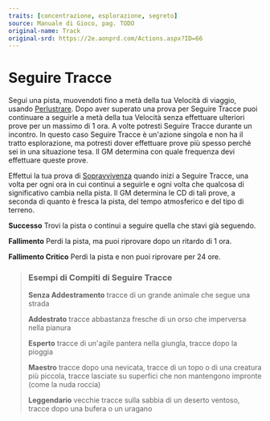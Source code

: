 ```yaml
---
traits: [concentrazione, esplorazione, segreto]
source: Manuale di Gioco, pag. TODO
original-name: Track
original-srd: https://2e.aonprd.com/Actions.aspx?ID=66
---
```


# Seguire Tracce

Segui una pista, muovendoti fino a metà della tua Velocità di viaggio, usando
[Perlustrare](/azioni/esplorazione/perlustrare). Dopo aver superato una prova
per Seguire Tracce puoi continuare a seguirle a metà della tua Velocità senza
effettuare ulteriori prove per un massimo di 1 ora. A volte potresti Seguire
Tracce durante un incontro. In questo caso Seguire Tracce è un'azione singola e
non ha il tratto esplorazione, ma potresti dover effettuare prove più spesso
perché sei in una situazione tesa. Il GM determina con quale frequenza devi
effettuare queste prove.

Effettui la tua prova di [Sopravvivenza](/abilita/sopravvivenza) quando inizi a
Seguire Tracce, una volta per ogni ora in cui continui a seguirle e ogni volta
che qualcosa di significativo cambia nella pista. Il GM determina le CD di tali
prove, a seconda di quanto è fresca la pista, del tempo atmosferico e del tipo
di terreno.

**Successo** Trovi la pista o continui a seguire quella che stavi già seguendo.

**Fallimento** Perdi la pista, ma puoi riprovare dopo un ritardo di 1 ora.

**Fallimento Critico** Perdi la pista e non puoi riprovare per 24 ore.

> ### Esempi di Compiti di Seguire Tracce
>
> **Senza Addestramento** tracce di un grande animale che segue una strada
>
> **Addestrato** tracce abbastanza fresche di un orso che imperversa nella
> pianura
>
> **Esperto** tracce di un'agile pantera nella giungla, tracce dopo la pioggia
>
> **Maestro** tracce dopo una nevicata, tracce di un topo o di una creatura più
> piccola, tracce lasciate su superfici che non mantengono impronte (come la
> nuda roccia)
>
> **Leggendario** vecchie tracce sulla sabbia di un deserto ventoso, tracce dopo
> una bufera o un uragano
